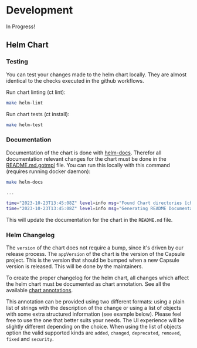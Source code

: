 # Development

In Progress!


## Helm Chart


### Testing

You can test your changes made to the helm chart locally. They are almost identical to the checks executed in the github workflows.

Run chart linting (ct lint):

```bash
make helm-lint
```

Run chart tests (ct install):

```bash
make helm-test
```

### Documentation

Documentation of the chart is done with [helm-docs](https://github.com/norwoodj/helm-docs). Therefor all documentation relevant changes for the chart must be done in the [README.md.gotmpl](./charts/capsule/README.md.gotmpl) file. You can run this locally with this command (requires running docker daemon):

```bash
make helm-docs

...

time="2023-10-23T13:45:08Z" level=info msg="Found Chart directories [charts/capsule]"
time="2023-10-23T13:45:08Z" level=info msg="Generating README Documentation for chart /helm-docs/charts/capsule"
```

This will update the documentation for the chart in the `README.md` file. 

### Helm Changelog 

The `version` of the chart does not require a bump, since it's driven by our release process. The `appVersion` of the chart is the version of the Capsule project. This is the version that should be bumped when a new Capsule version is released. This will be done by the maintainers.

To create the proper changelog for the helm chart, all changes which affect the helm chart must be documented as chart annotation. See all the available [chart annotations](https://artifacthub.io/docs/topics/annotations/helm/).

This annotation can be provided using two different formats: using a plain list of strings with the description of the change or using a list of objects with some extra structured information (see example below). Please feel free to use the one that better suits your needs. The UI experience will be slightly different depending on the choice. When using the list of objects option the valid supported kinds are `added`, `changed`, `deprecated`, `removed`, `fixed` and `security`.
